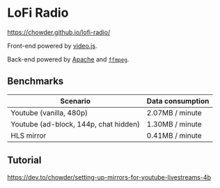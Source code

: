 # LoFi Radio

https://chowder.github.io/lofi-radio/

Front-end powered by [video.js](https://videojs.com/).

Back-end powered by [Apache](http://httpd.apache.org/) and [`ffmpeg`](https://www.ffmpeg.org/).

## Benchmarks

| Scenario                              | Data consumption |
|---------------------------------------|------------------|
| Youtube (vanilla, 480p)               | 2.07MB / minute  |
| Youtube (ad-block, 144p, chat hidden) | 1.30MB / minute  |
| HLS mirror                            | 0.41MB / minute  |

## Tutorial 

https://dev.to/chowder/setting-up-mirrors-for-youtube-livestreams-4b
